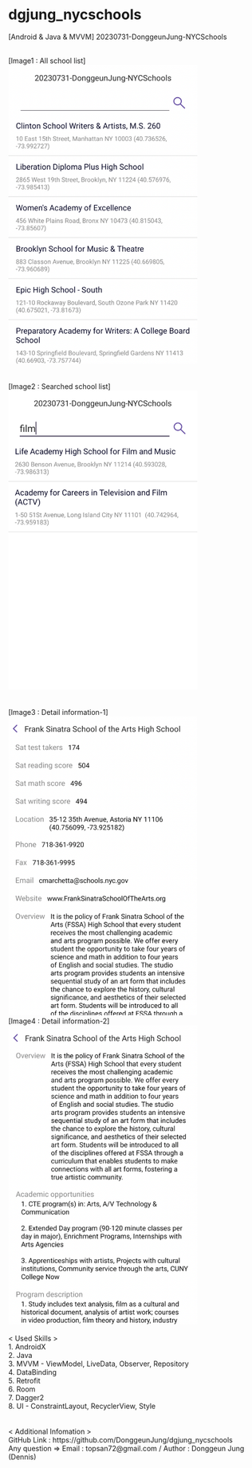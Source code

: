 # dgjung_nycschools
[Android & Java & MVVM] 20230731-DonggeunJung-NYCSchools

<br>
[Image1 : All school list]
<br>
<div>
<img src="https://github.com/DonggeunJung/dgjung_nycschools/blob/main/dgjung_nycschools_sc01.png?raw=true width="360px" height="600px"></img>
</div>
<br>
<br>
[Image2 : Searched school list]
<br>
<div>
<img src="https://github.com/DonggeunJung/dgjung_nycschools/blob/main/dgjung_nycschools_sc02.png?raw=true width="360px" height="600px"></img>
</div>
<br>
<br>
[Image3 : Detail information-1]
<br>
<div>
<img src="https://github.com/DonggeunJung/dgjung_nycschools/blob/main/dgjung_nycschools_sc03.png?raw=true width="360px" height="600px"></img>
</div>
</div>
[Image4 : Detail information-2]
<br>
<div>
<img src="https://github.com/DonggeunJung/dgjung_nycschools/blob/main/dgjung_nycschools_sc04.png?raw=true width="360px" height="600px"></img>
</div>
</div>
<br>
< Used Skills ><br>
1. AndroidX<br>
2. Java<br>
3. MVVM - ViewModel, LiveData, Observer, Repository<br>
4. DataBinding<br>
5. Retrofit<br>
6. Room<br>
7. Dagger2<br>
8. UI - ConstraintLayout, RecyclerView, Style<br>
<br>
<br>
< Additional Infomation >
<br>
GitHub Link : https://github.com/DonggeunJung/dgjung_nycschools
<br>
Any question => Email : topsan72@gmail.com / Author : Donggeun Jung (Dennis)
